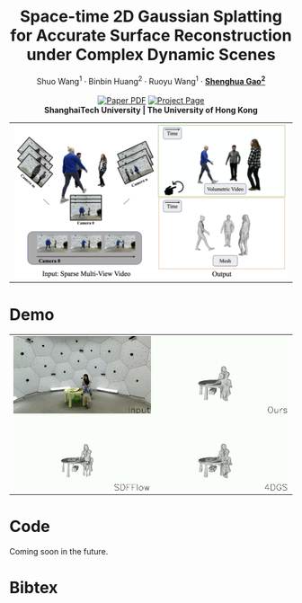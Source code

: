 <p align="center">

  <h1 align="center">Space-time 2D Gaussian Splatting for Accurate Surface Reconstruction under Complex Dynamic Scenes</h1>
  <p align="center">
    Shuo Wang<sup>1</sup></strong></a>
    ·
    Binbin Huang<sup>2</sup></strong></a>
    ·
    Ruoyu Wang<sup>1</sup></strong></a>
    ·
    <a href="https://scholar.google.com.sg/citations?user=fe-1v0MAAAAJ&hl=en"><strong>Shenghua Gao<sup>2</sup></strong></a>
    <br>
    <br>
        <a href="https://drive.google.com/file/d/1gvpERyJWntQM-HaddjJ8EsNpLLKzWBYI/view?usp=sharing"><img src='https://img.shields.io/badge/Paper-yellow' alt='Paper PDF'></a>
        <a href="https://tb2-sy.github.io/st-2dgs/"><img src='https://img.shields.io/badge/Project_Page-green' alt='Project Page'></a>
    <br>
    <b> ShanghaiTech University |&nbsp;The University of Hong Kong  </b>
    </p>
    
  <table align="center">
    <tr>
    <td>
      <img src="assets/teaser.png">
    </td>
    </tr>
  </table>
  
# Demo
  <table align="center">
    <tr>
    <td>
      <img src="assets/videos/output.gif">
    </td>
    </tr>
  </table>


# Code

Coming soon in the future.

# Bibtex
